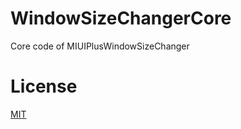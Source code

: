 # WindowSizeChangerCore
Core code of MIUIPlusWindowSizeChanger

# License
[MIT](https://github.com/RF103T/WindowSizeChangerCore/blob/main/LICENSE)

